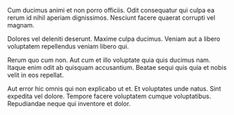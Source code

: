 Cum ducimus animi et non porro officiis. Odit consequatur qui culpa ea rerum id nihil aperiam dignissimos. Nesciunt facere quaerat corrupti vel magnam.
 Dolores vel deleniti deserunt. Maxime culpa ducimus. Veniam aut a libero voluptatem repellendus veniam libero qui.
 Rerum quo cum non. Aut cum et illo voluptate quia quis ducimus nam. Itaque enim odit ab quisquam accusantium. Beatae sequi quis quia et nobis velit in eos repellat.
 Aut error hic omnis qui non explicabo ut et. Et voluptates unde natus. Sint expedita vel dolore. Tempore facere voluptatem cumque voluptatibus. Repudiandae neque qui inventore et dolor.